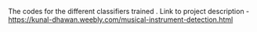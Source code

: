 The codes for the different classifiers trained . Link to project description - https://kunal-dhawan.weebly.com/musical-instrument-detection.html
